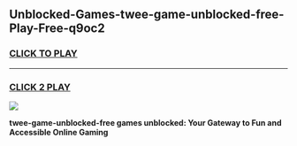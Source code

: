 
## Unblocked-Games-twee-game-unblocked-free-Play-Free-q9oc2
<h3>
<a href="https://premium76.site?title=twee-game-unblocked-free&ref=10A">CLICK TO PLAY</a></h3>
<hr>

<h3>
<a href="https://premium76.site?title=twee-game-unblocked-free&ref=10A">CLICK 2 PLAY</a>
  
</h3>

<a href="https://premium76.site?title=twee-game-unblocked-free&ref=10A"><img src="https://clearcache.store/games.png"></a>


**twee-game-unblocked-free games unblocked: Your Gateway to Fun and Accessible Online Gaming**
